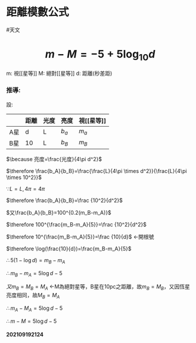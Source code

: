 # 距離模數公式
#天文 
# $$m-M=-5+5\log _{10}d$$
m: 視[[星等]]
M: 絕對[[星等]]
d: 距離(秒差距)
### 推導:
設:

| | 距離 | 光度 | 亮度 | 視[[星等]] |
|---|---|---|---|---|
| A星 | d | L | $b_a$ | $m_a$ |
| B星 | 10 | L | $b_B$ | $m_B$ |
 $\because 亮度=\frac{光度}{4\pi d^2}$

 $\therefore \frac{b_A}{b_B}=\frac{\frac{L}{4\pi \times d^2}}{\frac{L}{4\pi \times 10^2}}$

 $\because L=L,4\pi =4\pi$

 $\therefore \frac{b_A}{b_B}=\frac {10^2}{d^2}$

 $又\frac{b_A}{b_B}=100^{0.2(m_B-m_A)}$

 $\therefore 100^{\frac{m_B-m_A}{5}}=\frac {10^2}{d^2}$
 
 $\therefore 10^{\frac{m_B-m_A}{5}}=\frac {10}{d}$	<-開根號
 
 $\therefore \log(\frac{10}{d})=\frac{m_B-m_A}{5}$
 
 $\therefore 5(1-\log d)=m_B-m_A$
 
 $\therefore m_B-m_A=5\log d-5$
 
 $又m_B=M_B=M_A$	
 <-M為絕對星等，B星在10pc之距離，故$m_B=M_B$，又因恆星亮度相同，故$M_B=M_A$
 
 $\therefore m_A-M_A=5\log d-5$
 
 $\therefore m-M=5\log d-5$
 
 

 #### 202109192124